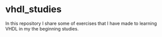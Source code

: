 # vhdl_studies
In this repository I share some of exercises that I have made to learning VHDL in my the beginning studies.
